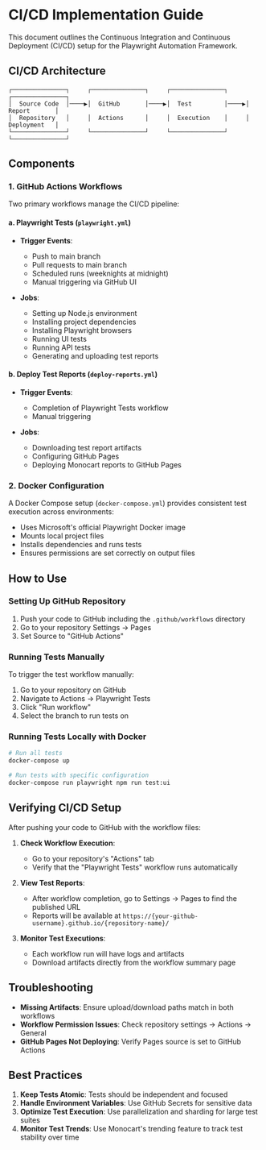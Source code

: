 # CI/CD Implementation Guide

This document outlines the Continuous Integration and Continuous Deployment (CI/CD) setup for the Playwright Automation Framework.

## CI/CD Architecture

```
┌───────────────┐     ┌───────────────┐     ┌───────────────┐     ┌───────────────┐
│  Source Code  │────▶│  GitHub       │────▶│  Test         │────▶│  Report       │
│  Repository   │     │  Actions      │     │  Execution    │     │  Deployment   │
└───────────────┘     └───────────────┘     └───────────────┘     └───────────────┘
```

## Components

### 1. GitHub Actions Workflows

Two primary workflows manage the CI/CD pipeline:

#### a. Playwright Tests (`playwright.yml`)

- **Trigger Events**:
  - Push to main branch
  - Pull requests to main branch
  - Scheduled runs (weeknights at midnight)
  - Manual triggering via GitHub UI

- **Jobs**:
  - Setting up Node.js environment
  - Installing project dependencies
  - Installing Playwright browsers
  - Running UI tests
  - Running API tests
  - Generating and uploading test reports

#### b. Deploy Test Reports (`deploy-reports.yml`)

- **Trigger Events**:
  - Completion of Playwright Tests workflow
  - Manual triggering

- **Jobs**:
  - Downloading test report artifacts
  - Configuring GitHub Pages
  - Deploying Monocart reports to GitHub Pages

### 2. Docker Configuration

A Docker Compose setup (`docker-compose.yml`) provides consistent test execution across environments:

- Uses Microsoft's official Playwright Docker image
- Mounts local project files
- Installs dependencies and runs tests
- Ensures permissions are set correctly on output files

## How to Use

### Setting Up GitHub Repository

1. Push your code to GitHub including the `.github/workflows` directory
2. Go to your repository Settings → Pages
3. Set Source to "GitHub Actions"

### Running Tests Manually

To trigger the test workflow manually:
1. Go to your repository on GitHub
2. Navigate to Actions → Playwright Tests
3. Click "Run workflow"
4. Select the branch to run tests on

### Running Tests Locally with Docker

```bash
# Run all tests
docker-compose up

# Run tests with specific configuration
docker-compose run playwright npm run test:ui
```

## Verifying CI/CD Setup

After pushing your code to GitHub with the workflow files:

1. **Check Workflow Execution**:
   - Go to your repository's "Actions" tab
   - Verify that the "Playwright Tests" workflow runs automatically

2. **View Test Reports**:
   - After workflow completion, go to Settings → Pages to find the published URL
   - Reports will be available at `https://{your-github-username}.github.io/{repository-name}/`

3. **Monitor Test Executions**:
   - Each workflow run will have logs and artifacts
   - Download artifacts directly from the workflow summary page

## Troubleshooting

- **Missing Artifacts**: Ensure upload/download paths match in both workflows
- **Workflow Permission Issues**: Check repository settings → Actions → General
- **GitHub Pages Not Deploying**: Verify Pages source is set to GitHub Actions

## Best Practices

1. **Keep Tests Atomic**: Tests should be independent and focused
2. **Handle Environment Variables**: Use GitHub Secrets for sensitive data
3. **Optimize Test Execution**: Use parallelization and sharding for large test suites
4. **Monitor Test Trends**: Use Monocart's trending feature to track test stability over time
